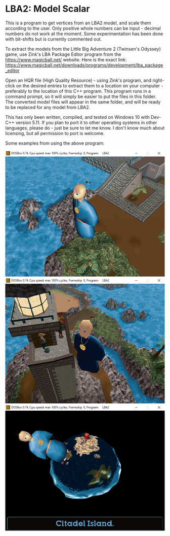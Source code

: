 # LBA2: Model Scalar
This is a program to get vertices from an LBA2 model, and scale them according to the user. Only positive whole numbers can be input - decimal numbers do not work at the moment. Some experimentation has been done with bit-shifts but is currently commented out.

To extract the models from the Little Big Adventure 2 (Twinsen's Odyssey) game, use Zink's LBA Package Editor program from the https://www.magicball.net/ website. Here is the exact link: https://www.magicball.net/downloads/programs/development/lba_package_editor

Open an HQR file (High Quality Resource) - using Zink's program, and right-click on the desired entries to extract them to a location on your computer - preferably to the location of this C++ program. This program runs in a command prompt, so it will simply be easier to put the files in this folder. The converted model files will appear in the same folder, and will be ready to be replaced for any model from LBA2.

This has only been written, compiled, and tested on Windows 10 with Dev-C++ version 5.11. If you plan to port it to other operating systems in other languages, please do - just be sure to let me know. I don't know much about licensing, but all permission to port is welcome.

Some examples from using the above program:

![](Images/Example_1.bmp)
![](Images/Example_2.bmp)
![](Images/Example_3.bmp)
